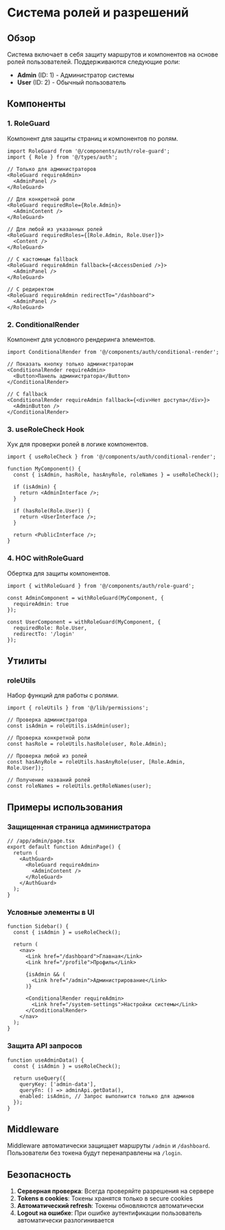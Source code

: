 # Система ролей и разрешений

## Обзор

Система включает в себя защиту маршрутов и компонентов на основе ролей пользователей. Поддерживаются следующие роли:
- **Admin** (ID: 1) - Администратор системы
- **User** (ID: 2) - Обычный пользователь

## Компоненты

### 1. RoleGuard
Компонент для защиты страниц и компонентов по ролям.

```tsx
import RoleGuard from '@/components/auth/role-guard';
import { Role } from '@/types/auth';

// Только для администраторов
<RoleGuard requireAdmin>
  <AdminPanel />
</RoleGuard>

// Для конкретной роли
<RoleGuard requiredRole={Role.Admin}>
  <AdminContent />
</RoleGuard>

// Для любой из указанных ролей
<RoleGuard requiredRoles={[Role.Admin, Role.User]}>
  <Content />
</RoleGuard>

// С кастомным fallback
<RoleGuard requireAdmin fallback={<AccessDenied />}>
  <AdminPanel />
</RoleGuard>

// С редиректом
<RoleGuard requireAdmin redirectTo="/dashboard">
  <AdminPanel />
</RoleGuard>
```

### 2. ConditionalRender
Компонент для условного рендеринга элементов.

```tsx
import ConditionalRender from '@/components/auth/conditional-render';

// Показать кнопку только администраторам
<ConditionalRender requireAdmin>
  <Button>Панель администратора</Button>
</ConditionalRender>

// С fallback
<ConditionalRender requireAdmin fallback={<div>Нет доступа</div>}>
  <AdminButton />
</ConditionalRender>
```

### 3. useRoleCheck Hook
Хук для проверки ролей в логике компонентов.

```tsx
import { useRoleCheck } from '@/components/auth/conditional-render';

function MyComponent() {
  const { isAdmin, hasRole, hasAnyRole, roleNames } = useRoleCheck();

  if (isAdmin) {
    return <AdminInterface />;
  }

  if (hasRole(Role.User)) {
    return <UserInterface />;
  }

  return <PublicInterface />;
}
```

### 4. HOC withRoleGuard
Обертка для защиты компонентов.

```tsx
import { withRoleGuard } from '@/components/auth/role-guard';

const AdminComponent = withRoleGuard(MyComponent, {
  requireAdmin: true
});

const UserComponent = withRoleGuard(MyComponent, {
  requiredRole: Role.User,
  redirectTo: '/login'
});
```

## Утилиты

### roleUtils
Набор функций для работы с ролями.

```tsx
import { roleUtils } from '@/lib/permissions';

// Проверка администратора
const isAdmin = roleUtils.isAdmin(user);

// Проверка конкретной роли
const hasRole = roleUtils.hasRole(user, Role.Admin);

// Проверка любой из ролей
const hasAnyRole = roleUtils.hasAnyRole(user, [Role.Admin, Role.User]);

// Получение названий ролей
const roleNames = roleUtils.getRoleNames(user);
```

## Примеры использования

### Защищенная страница администратора

```tsx
// /app/admin/page.tsx
export default function AdminPage() {
  return (
    <AuthGuard>
      <RoleGuard requireAdmin>
        <AdminContent />
      </RoleGuard>
    </AuthGuard>
  );
}
```

### Условные элементы в UI

```tsx
function Sidebar() {
  const { isAdmin } = useRoleCheck();

  return (
    <nav>
      <Link href="/dashboard">Главная</Link>
      <Link href="/profile">Профиль</Link>
      
      {isAdmin && (
        <Link href="/admin">Администрирование</Link>
      )}
      
      <ConditionalRender requireAdmin>
        <Link href="/system-settings">Настройки системы</Link>
      </ConditionalRender>
    </nav>
  );
}
```

### Защита API запросов

```tsx
function useAdminData() {
  const { isAdmin } = useRoleCheck();
  
  return useQuery({
    queryKey: ['admin-data'],
    queryFn: () => adminApi.getData(),
    enabled: isAdmin, // Запрос выполнится только для админов
  });
}
```

## Middleware

Middleware автоматически защищает маршруты `/admin` и `/dashboard`. Пользователи без токена будут перенаправлены на `/login`.

## Безопасность

1. **Серверная проверка**: Всегда проверяйте разрешения на сервере
2. **Tokens в cookies**: Токены хранятся только в secure cookies
3. **Автоматический refresh**: Токены обновляются автоматически
4. **Logout на ошибке**: При ошибке аутентификации пользователь автоматически разлогинивается
